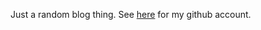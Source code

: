 Just a random blog thing. See [here](https://github.com/StrandedSoftwareDeveloper) for my github account.

